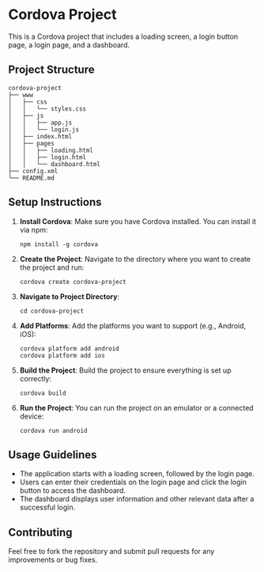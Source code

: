 # Cordova Project

This is a Cordova project that includes a loading screen, a login button page, a login page, and a dashboard.

## Project Structure

```
cordova-project
├── www
│   ├── css
│   │   └── styles.css
│   ├── js
│   │   ├── app.js
│   │   └── login.js
│   ├── index.html
│   ├── pages
│   │   ├── loading.html
│   │   ├── login.html
│   │   └── dashboard.html
├── config.xml
└── README.md
```

## Setup Instructions

1. **Install Cordova**: Make sure you have Cordova installed. You can install it via npm:
   ```
   npm install -g cordova
   ```

2. **Create the Project**: Navigate to the directory where you want to create the project and run:
   ```
   cordova create cordova-project
   ```

3. **Navigate to Project Directory**:
   ```
   cd cordova-project
   ```

4. **Add Platforms**: Add the platforms you want to support (e.g., Android, iOS):
   ```
   cordova platform add android
   cordova platform add ios
   ```

5. **Build the Project**: Build the project to ensure everything is set up correctly:
   ```
   cordova build
   ```

6. **Run the Project**: You can run the project on an emulator or a connected device:
   ```
   cordova run android
   ```

## Usage Guidelines

- The application starts with a loading screen, followed by the login page.
- Users can enter their credentials on the login page and click the login button to access the dashboard.
- The dashboard displays user information and other relevant data after a successful login.

## Contributing

Feel free to fork the repository and submit pull requests for any improvements or bug fixes.